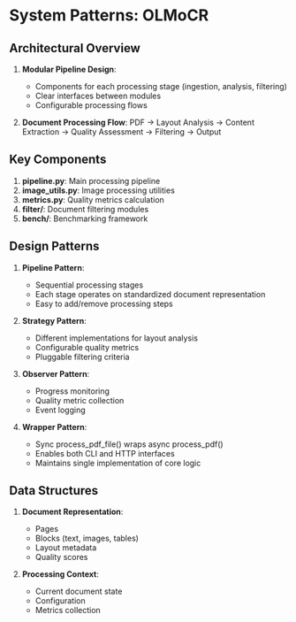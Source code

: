 # System Patterns: OLMoCR

## Architectural Overview
1. **Modular Pipeline Design**:
   - Components for each processing stage (ingestion, analysis, filtering)
   - Clear interfaces between modules
   - Configurable processing flows

2. **Document Processing Flow**:
   PDF → Layout Analysis → Content Extraction → Quality Assessment → Filtering → Output

## Key Components
1. **pipeline.py**: Main processing pipeline
2. **image_utils.py**: Image processing utilities
3. **metrics.py**: Quality metrics calculation
4. **filter/**: Document filtering modules
5. **bench/**: Benchmarking framework

## Design Patterns
1. **Pipeline Pattern**:
   - Sequential processing stages
   - Each stage operates on standardized document representation
   - Easy to add/remove processing steps

2. **Strategy Pattern**:
   - Different implementations for layout analysis
   - Configurable quality metrics
   - Pluggable filtering criteria

3. **Observer Pattern**:
   - Progress monitoring
   - Quality metric collection
   - Event logging

4. **Wrapper Pattern**:
   - Sync process_pdf_file() wraps async process_pdf()
   - Enables both CLI and HTTP interfaces
   - Maintains single implementation of core logic

## Data Structures
1. **Document Representation**:
   - Pages
   - Blocks (text, images, tables)
   - Layout metadata
   - Quality scores

2. **Processing Context**:
   - Current document state
   - Configuration
   - Metrics collection
